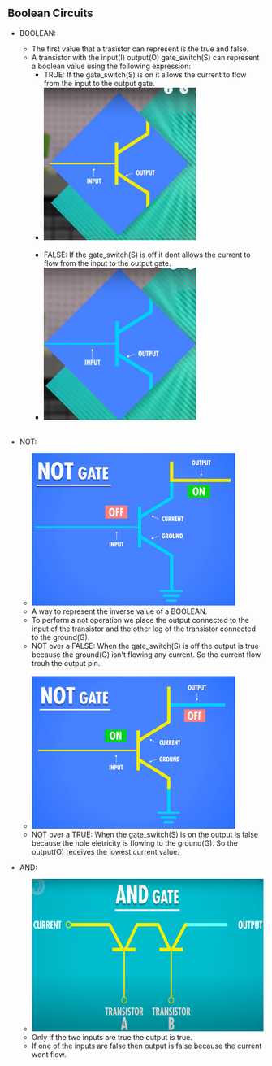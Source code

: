 ## Boolean Circuits

- BOOLEAN:
    - The first value that a trasistor can represent is the true and false.
    - A transistor with the input(I) output(O) gate_switch(S) can represent a boolean value using the following expression:
        - TRUE: If the gate_switch(S) is on it allows the current to flow from the input to the output gate.
        - <img src="./images/transistor_true.png" width=300 height=300 /><br/><br/>
        - FALSE: If the gate_switch(S) is off it dont allows the current to flow from the input to the output gate.
        - <img src="./images/transistor_false.png" width=300 height=300 /><br/><br/>

- NOT:
    - <img src="./images/transistor_false_not.png" width=400 height=300 />
    - A way to represent the inverse value of a BOOLEAN.
    - To perform a not operation we place the output connected to the input of the transistor and the other leg of the
      transistor connected to the ground(G).
    - NOT over a FALSE: When the gate_switch(S) is off the output is true because the ground(G) isn't flowing any current.
      So the current flow trouh the output pin.
    <br/><br/>
    - <img src="./images/transistor_true_not.png" width=400 height=300 />
    - NOT over a TRUE: When the gate_switch(S) is on the output is false because the hole eletricity is flowing to the ground(G).
      So the output(O) receives the lowest current value.

- AND: 
    - <img src="./images/transistor_and_true_true.png" width=600 height=300 />
    - Only if the two inputs are true the output is true.
    - If one of the inputs are false then output is false because the current wont flow.